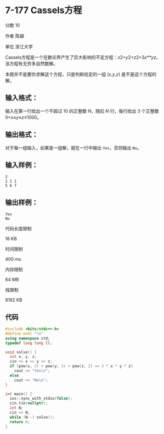 # **7-177 Cassels方程**

分数 10

作者 陈越

单位 浙江大学

Cassels方程是一个在数论界产生了巨大影响的不定方程：*x*2+*y*2+*z*2=3*x**yz*。该方程有无穷多自然数解。

本题并不是要你求解这个方程，只是判断给定的一组 (*x*,*y*,*z*) 是不是这个方程的解。

## 输入格式：

输入在第一行给出一个不超过 10 的正整数 *N*，随后 *N* 行，每行给出 3 个正整数 0<*x*≤*y*≤*z*≤1000。

## 输出格式：

对于每一组输入，如果是一组解，就在一行中输出 `Yes`，否则输出 `No`。

## 输入样例：

```in
2
1 1 1
5 6 7
```

## 输出样例：

```out
Yes
No
```

代码长度限制

16 KB

时间限制

400 ms

内存限制

64 MB

栈限制

8192 KB

## 代码

```cpp
#include <bits/stdc++.h>
#define endl "\n"
using namespace std;
typedef long long ll;

void solve() {
  int x, y, z;
  cin >> x >> y >> z;
  if (pow(x, 2) + pow(y, 2) + pow(z, 2) == 3 * x * y * z)
    cout << "Yes\n";
  else
    cout << "No\n";
}

int main() {
  ios::sync_with_stdio(false);
  cin.tie(nullptr);
  int N;
  cin >> N;
  while (N--) solve();
  return 0;
}
```


